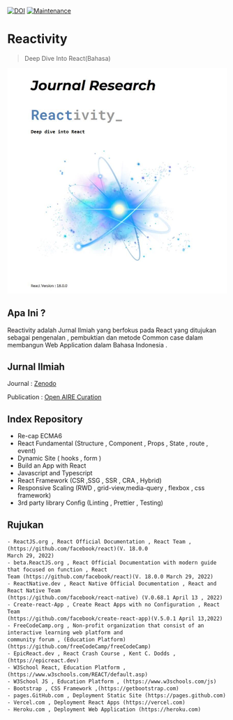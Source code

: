 [![DOI](https://zenodo.org/badge/DOI/10.5281/zenodo.6555479.svg)](https://doi.org/10.5281/zenodo.6555479)
[![Maintenance](https://img.shields.io/badge/Maintained%3F-yes-green.svg)](https://GitHub.com/Naereen/StrapDown.js/graphs/commit-activity)


# Reactivity
>Deep Dive Into React(Bahasa) 

![reactivity](./assets/image_1.jpg)

## Apa Ini ?

Reactivity adalah Jurnal Ilmiah yang berfokus pada React yang ditujukan sebagai pengenalan , pembuktian dan metode Common case dalam membangun Web Application dalam Bahasa Indonesia .

## Jurnal Ilmiah

Journal :
[Zenodo](https://zenodo.org/record/6555479) 

Publication :
[Open AIRE Curation](https://explore.openaire.eu/search/publication?pid=10.5281%2Fzenodo.6555479&fbclid=IwAR3sSWfpWqr65243LcMuvSvPxyw5CnVVJqhQ0R_laMBLmDZGwoK_aE2aJ3o)

## Index Repository

- Re-cap ECMA6 
- React Fundamental (Structure , Component , Props , State , route , event)
- Dynamic Site ( hooks , form ) 
- Build an App with React 
- Javascript and Typescript 
- React Framework (CSR ,SSG , SSR , CRA , Hybrid)
- Responsive Scaling (RWD , grid-view,media-query , flexbox , css framework)
- 3rd party library Config (Linting , Prettier , Testing) 


## Rujukan
```
- ReactJS.org , React Official Documentation , React Team , (https://github.com/facebook/react)(V. 18.0.0
March 29, 2022)
- beta.ReactJS.org , React Official Documentation with modern guide that focused on function , React
Team (https://github.com/facebook/react)(V. 18.0.0 March 29, 2022)
- ReactNative.dev , React Native Official Documentation , React and React Native Team
(https://github.com/facebook/react-native) (V.0.68.1 April 13 , 2022)
- Create-react-App , Create React Apps with no Configuration , React Team
(https://github.com/facebook/create-react-app)(V.5.0.1 April 13,2022)
- FreeCodeCamp.org , Non-profit organization that consist of an interactive learning web platform and
community forum , (Education Platform)(https://github.com/freeCodeCamp/freeCodeCamp)
- EpicReact.dev , React Crash Course , Kent C. Dodds , (https://epicreact.dev)
- W3School React, Education Platform , (https://www.w3schools.com/REACT/default.asp)
- W3School JS , Education Platform , (https://www.w3schools.com/js)
- Bootstrap , CSS Framework ,(https://getbootstrap.com)
- pages.GitHub.com , Deployment Static Site (https://pages.github.com)
- Vercel.com , Deployment React Apps (https://vercel.com)
- Heroku.com , Deployment Web Application (https://heroku.com)
```
